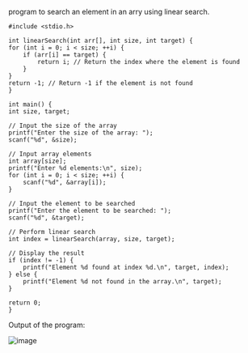 program to search an element in an arry using linear search.


    #include <stdio.h>

    int linearSearch(int arr[], int size, int target) {
    for (int i = 0; i < size; ++i) {
        if (arr[i] == target) {
            return i; // Return the index where the element is found
        }
    }
    return -1; // Return -1 if the element is not found
    }

    int main() {
    int size, target;

    // Input the size of the array
    printf("Enter the size of the array: ");
    scanf("%d", &size);

    // Input array elements
    int array[size];
    printf("Enter %d elements:\n", size);
    for (int i = 0; i < size; ++i) {
        scanf("%d", &array[i]);
    }

    // Input the element to be searched
    printf("Enter the element to be searched: ");
    scanf("%d", &target);

    // Perform linear search
    int index = linearSearch(array, size, target);

    // Display the result
    if (index != -1) {
        printf("Element %d found at index %d.\n", target, index);
    } else {
        printf("Element %d not found in the array.\n", target);
    }

    return 0;
    }


Output of the program:


![image](https://github.com/AklavyaSangra/Homework/assets/146859465/d1b2ea1e-f52c-4694-983a-695c359249ee)

